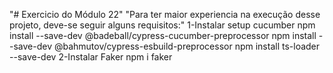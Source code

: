 "# Exercicio do Módulo 22" 
"Para ter maior experiencia na execução desse projeto, deve-se seguir alguns requisitos:"
1-Instalar setup cucumber
    npm install --save-dev @badeball/cypress-cucumber-preprocessor
    npm install --save-dev @bahmutov/cypress-esbuild-preprocessor
    npm install ts-loader --save-dev
2-Instalar Faker 
    npm i faker    
